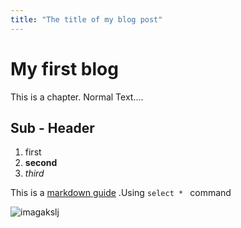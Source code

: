 ```yaml
---
title: "The title of my blog post"
---
```


# My first blog

This is a chapter. Normal Text....

## Sub - Header

1. first
2. **second**
3. *third*

This is a [markdown guide](https://github.com/adam-p/markdown-here/wiki/Markdown-Here-Cheatsheet) .Using `select * ` command


![imagakslj](https://images.pexels.com/photos/617278/pexels-photo-617278.jpeg?auto=compress&cs=tinysrgb&dpr=1&w=500)
